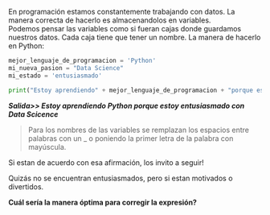 En programación estamos constantemente trabajando con datos. La manera correcta de hacerlo es almacenandolos en variables.
<br>
Podemos pensar las variables como si fueran cajas donde guardamos nuestros datos. Cada caja tiene que tener un nombre. La manera de hacerlo en Python: 

``` python
mejor_lenguaje_de_programacion = 'Python'
mi_nueva_pasion = "Data Science"
mi_estado = 'entusiasmado'

print("Estoy aprendiendo" + mejor_lenguaje_de_programacion + "porque estoy  "+ mi_estado + "con " + mi_nueva_pasion)
```
**_Salida>> Estoy aprendiendo Python porque estoy entusiasmado con Data Scicence_**
<br>
> Para los nombres de las variables se remplazan los espacios entre palabras con un _ o poniendo la primer letra de la palabra con mayúscula.


Si estan de acuerdo con esa afirmación, los invito a seguir!

Quizás no se encuentran entusiasmados, pero si estan motivados o divertidos.

**Cuál sería la manera óptima para corregir la expresión?**

